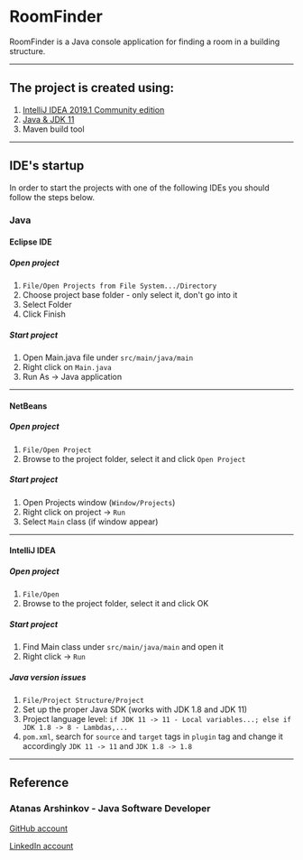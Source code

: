 # RoomFinder

RoomFinder is a Java console application for finding a room in a building structure.
___

## The project is created using:

1. [IntelliJ IDEA 2019.1 Community edition](https://www.jetbrains.com/idea/download)
2. [Java & JDK 11](https://www.oracle.com/technetwork/java/javase/downloads/jdk11-downloads-5066655.html)
3. Maven build tool

___

## IDE's startup

In order to start the projects with one of the following IDEs you should follow the steps below.

### Java

#### Eclipse IDE

##### Open project

1. `File/Open Projects from File System.../Directory`
2. Choose project base folder - only select it, don't go into it
3. Select Folder
4. Click Finish

##### Start project

1. Open Main.java file under `src/main/java/main`
2. Right click on `Main.java`
3. Run As -> Java application

___

#### NetBeans

##### Open project

1. `File/Open Project`
2. Browse to the project folder, select it and click `Open Project`

##### Start project

1. Open Projects window (`Window/Projects`)
2. Right click on project -> `Run`
3. Select `Main` class (if window appear)

___

#### IntelliJ IDEA

##### Open project

1. `File/Open`
2. Browse to the project folder, select it and click OK

##### Start project

1. Find Main class under `src/main/java/main` and open it
2. Right click -> `Run`

##### Java version issues

1. `File/Project Structure/Project`
2. Set up the proper Java SDK (works with JDK 1.8 and JDK 11)
3. Project language level: `if JDK 11 -> 11 - Local variables...; else if JDK 1.8 -> 8 - Lambdas,...`
4. `pom.xml`, search for `source` and `target` tags in `plugin` tag and change it accordingly `JDK 11 -> 11` and `JDK 1.8 -> 1.8`

___


## Reference

### Atanas Arshinkov - Java Software Developer

[GitHub account](https://www.github.com/aarshinkov)

[LinkedIn account](https://www.linkedin.com/in/atanas-arshinkov)


